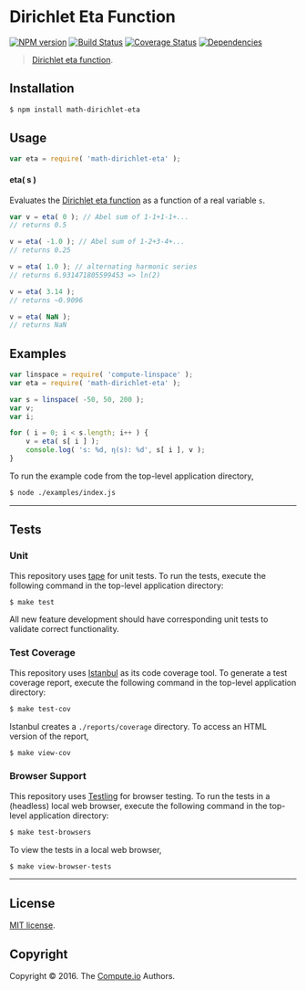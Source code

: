 Dirichlet Eta Function
===
[![NPM version][npm-image]][npm-url] [![Build Status][build-image]][build-url] [![Coverage Status][coverage-image]][coverage-url] [![Dependencies][dependencies-image]][dependencies-url]

> [Dirichlet eta function][eta-function].


## Installation

``` bash
$ npm install math-dirichlet-eta
```


## Usage

``` javascript
var eta = require( 'math-dirichlet-eta' );
```

#### eta( s )

Evaluates the [Dirichlet eta function][eta-function] as a function of a real variable `s`.

``` javascript
var v = eta( 0 ); // Abel sum of 1-1+1-1+...
// returns 0.5

v = eta( -1.0 ); // Abel sum of 1-2+3-4+...
// returns 0.25

v = eta( 1.0 ); // alternating harmonic series
// returns 6.931471805599453 => ln(2)

v = eta( 3.14 );
// returns ~0.9096

v = eta( NaN );
// returns NaN
```


## Examples

``` javascript
var linspace = require( 'compute-linspace' );
var eta = require( 'math-dirichlet-eta' );

var s = linspace( -50, 50, 200 );
var v;
var i;

for ( i = 0; i < s.length; i++ ) {
	v = eta( s[ i ] );
	console.log( 's: %d, η(s): %d', s[ i ], v );
}
```

To run the example code from the top-level application directory,

``` bash
$ node ./examples/index.js
```


---
## Tests

### Unit

This repository uses [tape][tape] for unit tests. To run the tests, execute the following command in the top-level application directory:

``` bash
$ make test
```

All new feature development should have corresponding unit tests to validate correct functionality.


### Test Coverage

This repository uses [Istanbul][istanbul] as its code coverage tool. To generate a test coverage report, execute the following command in the top-level application directory:

``` bash
$ make test-cov
```

Istanbul creates a `./reports/coverage` directory. To access an HTML version of the report,

``` bash
$ make view-cov
```


### Browser Support

This repository uses [Testling][testling] for browser testing. To run the tests in a (headless) local web browser, execute the following command in the top-level application directory:

``` bash
$ make test-browsers
```

To view the tests in a local web browser,

``` bash
$ make view-browser-tests
```

<!-- [![browser support][browsers-image]][browsers-url] -->


---
## License

[MIT license](http://opensource.org/licenses/MIT).


## Copyright

Copyright &copy; 2016. The [Compute.io][compute-io] Authors.


[npm-image]: http://img.shields.io/npm/v/math-dirichlet-eta.svg
[npm-url]: https://npmjs.org/package/math-dirichlet-eta

[build-image]: http://img.shields.io/travis/math-io/dirichlet-eta/master.svg
[build-url]: https://travis-ci.org/math-io/dirichlet-eta

[coverage-image]: https://img.shields.io/codecov/c/github/math-io/dirichlet-eta/master.svg
[coverage-url]: https://codecov.io/github/math-io/dirichlet-eta?branch=master

[dependencies-image]: http://img.shields.io/david/math-io/dirichlet-eta.svg
[dependencies-url]: https://david-dm.org/math-io/dirichlet-eta

[dev-dependencies-image]: http://img.shields.io/david/dev/math-io/dirichlet-eta.svg
[dev-dependencies-url]: https://david-dm.org/dev/math-io/dirichlet-eta

[github-issues-image]: http://img.shields.io/github/issues/math-io/dirichlet-eta.svg
[github-issues-url]: https://github.com/math-io/dirichlet-eta/issues

[tape]: https://github.com/substack/tape
[istanbul]: https://github.com/gotwarlost/istanbul
[testling]: https://ci.testling.com

[compute-io]: https://github.com/compute-io/
[eta-function]: https://en.wikipedia.org/wiki/Dirichlet_eta_function
